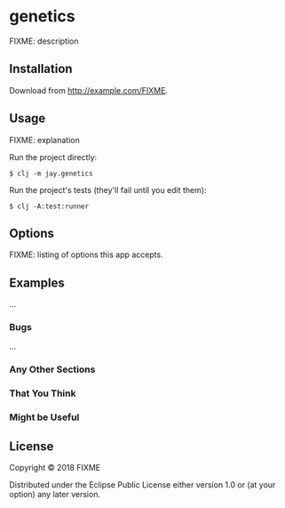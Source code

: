 # genetics

FIXME: description

## Installation

Download from http://example.com/FIXME.

## Usage

FIXME: explanation

Run the project directly:

    $ clj -m jay.genetics

Run the project's tests (they'll fail until you edit them):

    $ clj -A:test:runner

## Options

FIXME: listing of options this app accepts.

## Examples

...

### Bugs

...

### Any Other Sections
### That You Think
### Might be Useful

## License

Copyright © 2018 FIXME

Distributed under the Eclipse Public License either version 1.0 or (at
your option) any later version.
